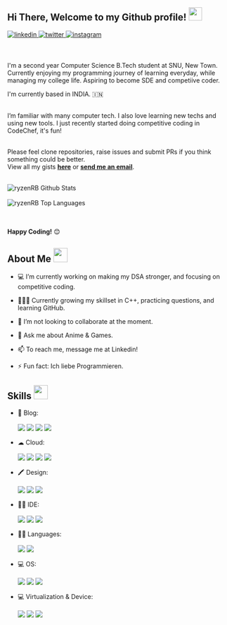 </div>
<h2> Hi There, Welcome to my Github profile! <img src="https://github.com/abdoachhoubi/abdoachhoubi/blob/main/gifs/Hi.gif" width="30"></h2>
<a href="https://www.linkedin.com/in/rahulbrb/" target="_blank">
<img src=https://img.shields.io/badge/linkedin-%2300acee.svg?color=405DE6&style=for-the-badge&logo=linkedin&logoColor=white alt=linkedin style="margin-bottom: 5px;" />
</a>
<a href="https://twitter.com/RyzenRb" target="_blank">
<img src=https://img.shields.io/badge/twitter-%2300acee.svg?color=1DA1F2&style=for-the-badge&logo=twitter&logoColor=white alt=twitter style="margin-bottom: 5px;" />
</a>
<a href="https://instagram.com/rahulbrb" target="_blank">
<img src=https://img.shields.io/badge/instagram-%ff5851db.svg?color=C13584&style=for-the-badge&logo=instagram&logoColor=white alt=instagram style="margin-bottom: 5px;" />
</a>
<br />
<br />
<br />

I'm a second year Computer Science B.Tech student at SNU, New Town.
Currently enjoying my programming journey of learning everyday, while managing my college life. Aspiring to become SDE and competiive coder.
<br />

I'm currently based in INDIA. 🇮🇳

<br />
I’m familiar with many computer tech. I also love learning new techs and using new tools. I just recently started doing competitive coding in CodeChef, it's fun!  
<br />
<br />

Please feel clone repositories, raise issues and submit PRs if you think something could be better.<br />
View all my gists **[here](https://gist.github.com/ryzenRB)** or <a href="mailto:rahulatsnu@gmail.com"><b>send me an email</b></a>.
<br />
<br />

<img align="center" src="https://github-readme-stats.vercel.app/api?username=ryzenRB&include_all_commits=true&count_private=true&show_icons=true&line_height=30&title_color=CDB4DB&icon_color=CDB4DB&text_color=D3D3D3&bg_color=0A0A0A" alt="ryzenRB Github Stats">
<br />
<br />
<img src="https://github-readme-stats.vercel.app/api/top-langs/?username=ryzenRB&layout=compact&theme=dark&bg_color=0A0A0A" alt="ryzenRB Top Languages"/>
<br />
<br />
<br />

**Happy Coding!** 😊

</div>
<h2> About Me <img src = "https://media2.giphy.com/media/QssGEmpkyEOhBCb7e1/giphy.gif?cid=ecf05e47a0n3gi1bfqntqmob8g9aid1oyj2wr3ds3mg700bl&rid=giphy.gif" width = 32px></h2>

- 💻 I’m currently working on making my DSA stronger, and focusing on competitive coding.

- 👨🏽‍💻 Currently growing my skillset in C++, practicing questions, and learning GitHub.

- 💞️ I’m not looking to collaborate at the moment.

- 💬 Ask me about Anime & Games. 

- 📫 To reach me, message me at Linkedin!

- ⚡ Fun fact: Ich liebe Programmieren.

<h2> Skills <img src = "https://media2.giphy.com/media/QssGEmpkyEOhBCb7e1/giphy.gif?cid=ecf05e47a0n3gi1bfqntqmob8g9aid1oyj2wr3ds3mg700bl&rid=giphy.gif" width = 32px> </h2>

- 📝 Blog: <br/><br/>
<img src="https://img.shields.io/badge/Blogger-FF5722?style=for-the-badge&logo=blogger&logoColor=white" /> <img src="https://img.shields.io/badge/RSS-FFA500?style=for-the-badge&logo=rss&logoColor=white" /> <img src="https://img.shields.io/badge/Wix-000?style=for-the-badge&logo=wix&logoColor=white" /> <img src="https://img.shields.io/badge/Wordpress-21759B?style=for-the-badge&logo=wordpress&logoColor=white" />


- ☁ Cloud: <br/><br/>
<img src="https://img.shields.io/badge/Amazon_AWS-FF9900?style=for-the-badge&logo=amazonaws&logoColor=white" /> <img src="https://img.shields.io/badge/Cloudflare-F38020?style=for-the-badge&logo=Cloudflare&logoColor=white" /> <img src="https://img.shields.io/badge/Heroku-430098?style=for-the-badge&logo=heroku&logoColor=white" /> <img src="https://img.shields.io/badge/Oracle-F80000?style=for-the-badge&logo=oracle&logoColor=black" />


- 🖍 Design:<br/><br/>
<img src="https://img.shields.io/badge/Adobe%20after%20affects-CF96FD?style=for-the-badge&logo=Adobe%20after%20effects&logoColor=393665" /> <img src="https://img.shields.io/badge/Adobe%20Photoshop-31A8FF?style=for-the-badge&logo=Adobe%20Photoshop&logoColor=black" /> <img src="https://img.shields.io/badge/Adobe%20Premiere%20Pro-9999FF?style=for-the-badge&logo=Adobe%20Premiere%20Pro&logoColor=white" />


- 👩‍💻 IDE: <br/><br/>
<img src="https://img.shields.io/badge/-CodeChef-5B4638?style=for-the-badge&logo=CodeChef&logoColor=white" /> <img src="https://img.shields.io/badge/IntelliJ_IDEA-000000.svg?style=for-the-badge&logo=intellij-idea&logoColor=white" /> <img src="https://img.shields.io/badge/Visual_Studio-5C2D91?style=for-the-badge&logo=visual%20studio&logoColor=white" /> 


- 👩‍💻 Languages: <br/><br/>
<img src="https://img.shields.io/badge/C-00599C?style=for-the-badge&logo=c&logoColor=white" /> <img src="https://img.shields.io/badge/C%2B%2B-00599C?style=for-the-badge&logo=c%2B%2B&logoColor=white" /> 


- 💻 OS: <br/><br/>
<img src="https://img.shields.io/badge/Windows-0078D6?style=for-the-badge&logo=windows&logoColor=white" /> <img src="https://img.shields.io/badge/Ubuntu-E95420?style=for-the-badge&logo=ubuntu&logoColor=white" /> <img src="https://img.shields.io/badge/Tails%20-56347C?&style=for-the-badge&logo=tails&logoColor=white" /> 


- 💻 Virtualization & Device: <br/><br/>
<img src="https://img.shields.io/badge/VirtualBox-21416b?style=for-the-badge&logo=VirtualBox&logoColor=white" /> <img src="https://img.shields.io/badge/hp%20laptop-0096D6?style=for-the-badge&logo=hp&logoColor=white" /> <img src="https://img.shields.io/badge/NVIDIA-GTX1650-76B900?style=for-the-badge&logo=nvidia&logoColor=white" /> 

